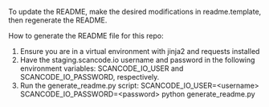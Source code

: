 To update the README, make the desired modifications in readme.template, then regenerate the README.

How to generate the README file for this repo:

1. Ensure you are in a virtual environment with jinja2 and requests installed
2. Have the staging.scancode.io username and password in the following environment variables: SCANCODE_IO_USER and SCANCODE_IO_PASSWORD, respectively.
3. Run the generate_readme.py script: SCANCODE_IO_USER=\<username\> SCANCODE_IO_PASSWORD=\<password\> python generate_readme.py
